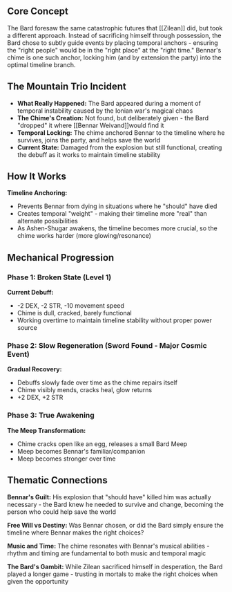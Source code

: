 ## Core Concept

The Bard foresaw the same catastrophic futures that [[Zilean]] did, but took a different approach. Instead of sacrificing himself through possession, the Bard chose to subtly guide events by placing temporal anchors - ensuring the "right people" would be in the "right place" at the "right time." Bennar's chime is one such anchor, locking him (and by extension the party) into the optimal timeline branch.

## The Mountain Trio Incident

- **What Really Happened:** The Bard appeared during a moment of temporal instability caused by the Ionian war's magical chaos
- **The Chime's Creation:** Not found, but deliberately given - the Bard "dropped" it where [[Bennar Weivand]]would find it
- **Temporal Locking:** The chime anchored Bennar to the timeline where he survives, joins the party, and helps save the world
- **Current State:** Damaged from the explosion but still functional, creating the debuff as it works to maintain timeline stability

## How It Works

**Timeline Anchoring:**

- Prevents Bennar from dying in situations where he "should" have died
- Creates temporal "weight" - making their timeline more "real" than alternate possibilities
- As Ashen-Shugar awakens, the timeline becomes more crucial, so the chime works harder (more glowing/resonance)

## Mechanical Progression

### Phase 1: Broken State (Level 1)

**Current Debuff:**

- -2 DEX, -2 STR, -10 movement speed
- Chime is dull, cracked, barely functional
- Working overtime to maintain timeline stability without proper power source

### Phase 2: Slow Regeneration (Sword Found - Major Cosmic Event)

**Gradual Recovery:**

- Debuffs slowly fade over time as the chime repairs itself
- Chime visibly mends, cracks heal, glow returns
- +2 DEX, +2 STR

### Phase 3: True Awakening

**The Meep Transformation:**

- Chime cracks open like an egg, releases a small Bard Meep
- Meep becomes Bennar's familiar/companion
- Meep becomes stronger over time


## Thematic Connections

**Bennar's Guilt:** His explosion that "should have" killed him was actually necessary - the Bard knew he needed to survive and change, becoming the person who could help save the world

**Free Will vs Destiny:** Was Bennar chosen, or did the Bard simply ensure the timeline where Bennar makes the right choices?

**Music and Time:** The chime resonates with Bennar's musical abilities - rhythm and timing are fundamental to both music and temporal magic

**The Bard's Gambit:** While Zilean sacrificed himself in desperation, the Bard played a longer game - trusting in mortals to make the right choices when given the opportunity